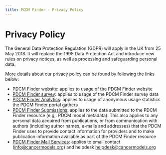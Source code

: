 ```yaml
---
title: PCDM Finder - Privacy Policy
---
```


# Privacy Policy

The General Data Protection Regulation (GDPR) will apply in the UK from 25 May 2018. It will replace the 1998 Data Protection Act and introduce new rules on privacy notices, as well as processing and safeguarding personal data.

More details about our privacy policy can be found by following the links below:

- [PDCM Finder website](https://www.ebi.ac.uk/data-protection/privacy-notice/pdcm-finder): applies to usage of the PDCM Finder website
- [PDCM Finder survey](https://www.ebi.ac.uk/data-protection/privacy-notice/pdcm-finder-surveys-): applies to usage of the PDCM Finder survey data
- [PDCM Finder Analytics](https://www.ebi.ac.uk/data-protection/privacy-notice/pdcm-finder-analytics): applies to usage of anonymous usage statistics the PDCM Finder portal gathers
- [PDCM Finder Submissions](https://www.ebi.ac.uk/data-protection/privacy-notice/pdcm-finder-submissionservices): applies to the data submitted to the PDCM Finder resource (e.g,. PDCM model metadata). This also applies to any personal data acquired from publications, or from communication with authors (including author names, e-mails and addresses) that the PDCM Finder uses to provide contact information for providers and to make publication information available as part of the PDCM Finder resource
- [PDCM Finder Mail Services](https://www.ebi.ac.uk/data-protection/privacy-notice/pdcm-finder-mailservices): applies to email contact (info@cancermodels.org) and helpdesk helpdesk@cancermodels.org
